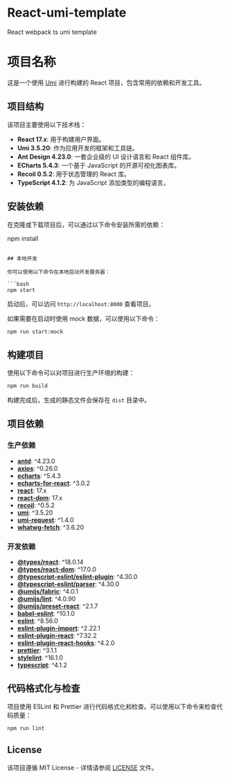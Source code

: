 # React-umi-template
React webpack ts umi template

# 项目名称

这是一个使用 [Umi](https://umijs.org/) 进行构建的 React 项目，包含常用的依赖和开发工具。

## 项目结构

该项目主要使用以下技术栈：

- **React 17.x**: 用于构建用户界面。
- **Umi 3.5.20**: 作为应用开发的框架和工具链。
- **Ant Design 4.23.0**: 一套企业级的 UI 设计语言和 React 组件库。
- **ECharts 5.4.3**: 一个基于 JavaScript 的开源可视化图表库。
- **Recoil 0.5.2**: 用于状态管理的 React 库。
- **TypeScript 4.1.2**: 为 JavaScript 添加类型的编程语言。

## 安装依赖

在克隆或下载项目后，可以通过以下命令安装所需的依赖：


npm install
```

## 本地开发

你可以使用以下命令在本地启动开发服务器：

```bash
npm start
```

启动后，可以访问 `http://localhost:8000` 查看项目。

如果需要在启动时使用 mock 数据，可以使用以下命令：

```bash
npm run start:mock
```

## 构建项目

使用以下命令可以对项目进行生产环境的构建：

```bash
npm run build
```

构建完成后，生成的静态文件会保存在 `dist` 目录中。

## 项目依赖

### 生产依赖

- **[antd](https://github.com/ant-design/ant-design)**: ^4.23.0
- **[axios](https://github.com/axios/axios)**: ^0.26.0
- **[echarts](https://github.com/apache/echarts)**: ^5.4.3
- **[echarts-for-react](https://github.com/hustcc/echarts-for-react)**: ^3.0.2
- **[react](https://reactjs.org/)**: 17.x
- **[react-dom](https://reactjs.org/)**: 17.x
- **[recoil](https://recoiljs.org/)**: ^0.5.2
- **[umi](https://umijs.org/)**: ^3.5.20
- **[umi-request](https://github.com/umijs/umi-request)**: ^1.4.0
- **[whatwg-fetch](https://github.com/github/fetch)**: ^3.6.20

### 开发依赖

- **[@types/react](https://github.com/DefinitelyTyped/DefinitelyTyped/tree/master/types/react)**: ^18.0.14
- **[@types/react-dom](https://github.com/DefinitelyTyped/DefinitelyTyped/tree/master/types/react-dom)**: ^17.0.0
- **[@typescript-eslint/eslint-plugin](https://github.com/typescript-eslint/typescript-eslint)**: ^4.30.0
- **[@typescript-eslint/parser](https://github.com/typescript-eslint/typescript-eslint)**: ^4.30.0
- **[@umijs/fabric](https://github.com/umijs/fabric)**: ^4.0.1
- **[@umijs/lint](https://github.com/umijs/umi-lint)**: ^4.0.90
- **[@umijs/preset-react](https://github.com/umijs/umi)**: ^2.1.7
- **[babel-eslint](https://github.com/babel/babel-eslint)**: ^10.1.0
- **[eslint](https://github.com/eslint/eslint)**: ^8.56.0
- **[eslint-plugin-import](https://github.com/import-js/eslint-plugin-import)**: ^2.22.1
- **[eslint-plugin-react](https://github.com/jsx-eslint/eslint-plugin-react)**: ^7.32.2
- **[eslint-plugin-react-hooks](https://github.com/facebook/react)**: ^4.2.0
- **[prettier](https://github.com/prettier/prettier)**: ^3.1.1
- **[stylelint](https://github.com/stylelint/stylelint)**: ^16.1.0
- **[typescript](https://github.com/Microsoft/TypeScript)**: ^4.1.2

## 代码格式化与检查

项目使用 ESLint 和 Prettier 进行代码格式化和检查。可以使用以下命令来检查代码质量：

```bash
npm run lint
```

## License

该项目遵循 MIT License - 详情请参阅 [LICENSE](./LICENSE) 文件。
```
